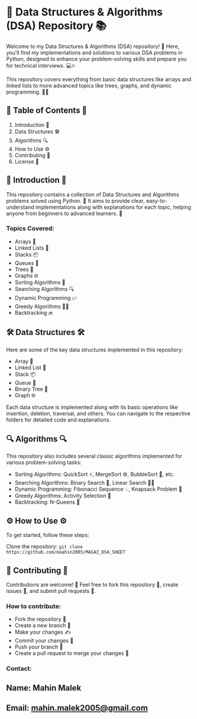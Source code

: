 # 🚀 Data Structures & Algorithms (DSA) Repository 📚

Welcome to my Data Structures & Algorithms (DSA) repository! 🎉 Here, you'll find my implementations and solutions to various DSA problems in Python, designed to enhance your problem-solving skills and prepare you for technical interviews. 💻🔥

This repository covers everything from basic data structures like arrays and linked lists to more advanced topics like trees, graphs, and dynamic programming. 🌳💡

## 📂 Table of Contents 📂

1. Introduction 📖
2. Data Structures 🛠️
3. Algorithms 🔍
4. How to Use ⚙️
5. Contributing 🤝
6. License 📄

## 📖 Introduction 📖

This repository contains a collection of Data Structures and Algorithms problems solved using Python. 🎯 It aims to provide clear, easy-to-understand implementations along with explanations for each topic, helping anyone from beginners to advanced learners. 🚀

### Topics Covered:

- Arrays 🧮
- Linked Lists 🔗
- Stacks 📦
- Queues 🧳
- Trees 🌳
- Graphs 🌐
- Sorting Algorithms 🔄
- Searching Algorithms 🔍
- Dynamic Programming 📈
- Greedy Algorithms 🏃‍♂️
- Backtracking 🔙

## 🛠️ Data Structures 🛠️

Here are some of the key data structures implemented in this repository:

- Array 🧮
- Linked List 🔗
- Stack 📦
- Queue 🧳
- Binary Tree 🌳
- Graph 🌐

Each data structure is implemented along with its basic operations like insertion, deletion, traversal, and others. You can navigate to the respective folders for detailed code and explanations.

## 🔍 Algorithms 🔍

This repository also includes several classic algorithms implemented for various problem-solving tasks:

- Sorting Algorithms: QuickSort ⚡, MergeSort ⚙️, BubbleSort 🔄, etc.
- Searching Algorithms: Binary Search 🔎, Linear Search 🚶‍♂️
- Dynamic Programming: Fibonacci Sequence 💡, Knapsack Problem 🎒
- Greedy Algorithms: Activity Selection 🎯
- Backtracking: N-Queens 🏰

## ⚙️ How to Use ⚙️

To get started, follow these steps:

Clone the repository:
`git clone https://github.com/maahin2005/MASAI_DSA_SHEET`

## 🤝 Contributing 🤝

Contributions are welcome! 🎉 Feel free to fork this repository 🍴, create issues 🐞, and submit pull requests 🔄.

### How to contribute:

- Fork the repository 🍴
- Create a new branch 🌱
- Make your changes ✍️
- Commit your changes 🔐
- Push your branch 🚀
- Create a pull request to merge your changes 🔄

### Contact:

## Name: Mahin Malek

## Email: mahin.malek2005@gmail.com
